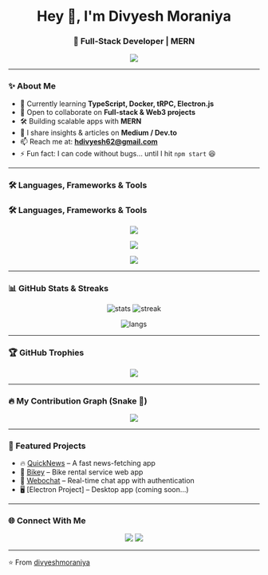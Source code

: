 <!-- Banner -->
<h1 align="center">Hey 👋, I'm Divyesh Moraniya</h1>
<h3 align="center">🚀 Full-Stack Developer | MERN </h3>

<!-- Typing animation -->
<p align="center">
  <img src="https://readme-typing-svg.herokuapp.com?font=Fira+Code&pause=1000&color=00F700&center=true&vCenter=true&width=550&lines=Full-stack+Developer;MERN;Open+Source+Contributor;Tech+Explorer+%7C+Always+Learning" />
</p>

---

### ✨ About Me  
- 🌱 Currently learning **TypeScript, Docker, tRPC, Electron.js**  
- 👯 Open to collaborate on **Full-stack & Web3 projects**  
- 🛠 Building scalable apps with **MERN**  
- 📝 I share insights & articles on **Medium / Dev.to**  
- 📫 Reach me at: **hdivyesh62@gmail.com**  
- ⚡ Fun fact: I can code without bugs… until I hit `npm start` 😆  

---

### 🛠️ Languages, Frameworks & Tools  
### 🛠️ Languages, Frameworks & Tools  
<p align="center">
  <img src="https://skillicons.dev/icons?i=html,css,js,ts,react,nextjs,nodejs,express,mongodb,prisma,redis,firebase" />
</p>

<p align="center">
  <img src="https://skillicons.dev/icons?i=cpp,java,python,docker,git,tailwind,bootstrap,figma,vscode,electron" />
</p>


<p align="center">
  <img src="https://skillicons.dev/icons?i=trpc,webpack,postman,nginx,bash" />
</p>

---

### 📊 GitHub Stats & Streaks  
<p align="center">
  <img src="https://github-readme-stats.vercel.app/api?username=divyeshmoraniya&show_icons=true&theme=tokyonight" alt="stats" />
  <img src="https://github-readme-streak-stats.herokuapp.com/?user=divyeshmoraniya&theme=tokyonight" alt="streak" />
</p>

<p align="center">
  <img src="https://github-readme-stats.vercel.app/api/top-langs/?username=divyeshmoraniya&layout=compact&theme=tokyonight" alt="langs" />
</p>

---

### 🏆 GitHub Trophies  
<p align="center">
  <img src="https://github-profile-trophy.vercel.app/?username=divyeshmoraniya&theme=onedark&no-frame=true&row=1&column=7" />
</p>

---

### 🔥 My Contribution Graph (Snake 🐍)  
<p align="center">
  <img src="https://github.com/divyeshmoraniya/divyeshmoraniya/blob/output/github-contribution-grid-snake.svg" />
</p>

---

### 📂 Featured Projects  
- 🔥 [QuickNews](https://github.com/divyeshmoraniya/quicknews) – A fast news-fetching app  
- 🚴 [Bikey](https://github.com/divyeshmoraniya/bikey) – Bike rental service web app  
- 💬 [Webochat](https://github.com/divyeshmoraniya/webochat) – Real-time chat app with authentication  
- 🖥️ [Electron Project] – Desktop app (coming soon...)  

---

### 🌐 Connect With Me  
<p align="center">
  <a href="mailto:hdivyesh62@gmail.com"><img src="https://skillicons.dev/icons?i=gmail" /></a>
  <a href="https://www.linkedin.com/in/divyesh-moraniya-203601292?utm_source=share&utm_campaign=share_via&utm_content=profile&utm_medium=android_app"><img src="https://skillicons.dev/icons?i=linkedin" /></a>
</p>

---

⭐ From [divyeshmoraniya](https://github.com/divyeshmoraniya)


